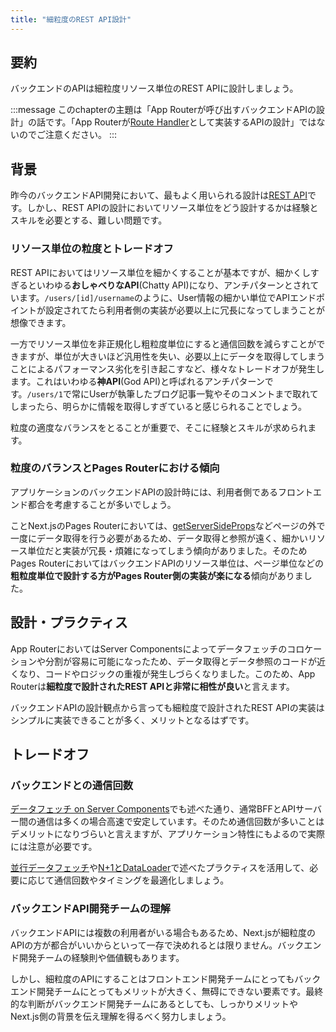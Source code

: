 ```yaml
---
title: "細粒度のREST API設計"
---
```


## 要約

バックエンドのAPIは細粒度リソース単位のREST APIに設計しましょう。

:::message
このchapterの主題は「App Routerが呼び出すバックエンドAPIの設計」の話です。「App Routerが[Route Handler](https://nextjs.org/docs/app/building-your-application/routing/route-handlers)として実装するAPIの設計」ではないのでご注意ください。
:::

## 背景

昨今のバックエンドAPI開発において、最もよく用いられる設計は[REST API](https://learn.microsoft.com/ja-jp/azure/architecture/best-practices/api-design)です。しかし、REST APIの設計においてリソース単位をどう設計するかは経験とスキルを必要とする、難しい問題です。

### リソース単位の粒度とトレードオフ

REST APIにおいてはリソース単位を細かくすることが基本ですが、細かくしすぎるといわゆる**おしゃべりなAPI**(Chatty API)になり、アンチパターンとされています。`/users/[id]/username`のように、User情報の細かい単位でAPIエンドポイントが設定されてたら利用者側の実装が必要以上に冗長になってしまうことが想像できます。

一方でリソース単位を非正規化し粗粒度単位にすると通信回数を減らすことができますが、単位が大きいほど汎用性を失い、必要以上にデータを取得してしまうことによるパフォーマンス劣化を引き起こすなど、様々なトレードオフが発生します。これはいわゆる**神API**(God API)と呼ばれるアンチパターンです。`/users/1`で常にUserが執筆したブログ記事一覧やそのコメントまで取れてしまったら、明らかに情報を取得しすぎていると感じられることでしょう。

粒度の適度なバランスをとることが重要で、そこに経験とスキルが求められます。

### 粒度のバランスとPages Routerにおける傾向

アプリケーションのバックエンドAPIの設計時には、利用者側であるフロントエンド都合を考慮することが多いでしょう。

ことNext.jsのPages Routerにおいては、[getServerSideProps](https://nextjs.org/docs/pages/building-your-application/data-fetching/get-server-side-props)などページの外で一度にデータ取得を行う必要があるため、データ取得と参照が遠く、細かいリソース単位だと実装が冗長・煩雑になってしまう傾向がありました。そのためPages RouterにおいてはバックエンドAPIのリソース単位は、ページ単位などの**粗粒度単位で設計する方がPages Router側の実装が楽になる**傾向がありました。

## 設計・プラクティス

App RouterにおいてはServer Componentsによってデータフェッチのコロケーションや分割が容易に可能になったため、データ取得とデータ参照のコードが近くなり、コードやロジックの重複が発生しづらくなりました。このため、App Routerは**細粒度で設計されたREST APIと非常に相性が良い**と言えます。

バックエンドAPIの設計観点から言っても細粒度で設計されたREST APIの実装はシンプルに実装できることが多く、メリットとなるはずです。

## トレードオフ

### バックエンドとの通信回数

[データフェッチ on Server Components](part_1_server_components)でも述べた通り、通常BFFとAPIサーバー間の通信は多くの場合高速で安定しています。そのため通信回数が多いことはデメリットになりづらいと言えますが、アプリケーション特性にもよるので実際には注意が必要です。

[並行データフェッチ](part_1_parallel_fetch)や[N+1とDataLoader](part_1_data_loader)で述べたプラクティスを活用して、必要に応じて通信回数やタイミングを最適化しましょう。

### バックエンドAPI開発チームの理解

バックエンドAPIには複数の利用者がいる場合もあるため、Next.jsが細粒度のAPIの方が都合がいいからといって一存で決めれるとは限りません。バックエンド開発チームの経験則や価値観もあります。

しかし、細粒度のAPIにすることはフロントエンド開発チームにとってもバックエンド開発チームにとってもメリットが大きく、無碍にできない要素です。最終的な判断がバックエンド開発チームにあるとしても、しっかりメリットやNext.js側の背景を伝え理解を得るべく努力しましょう。
